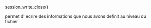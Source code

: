 session_write_close()

permet d' ecrire des informations que nous avons definit au niveau du fichier